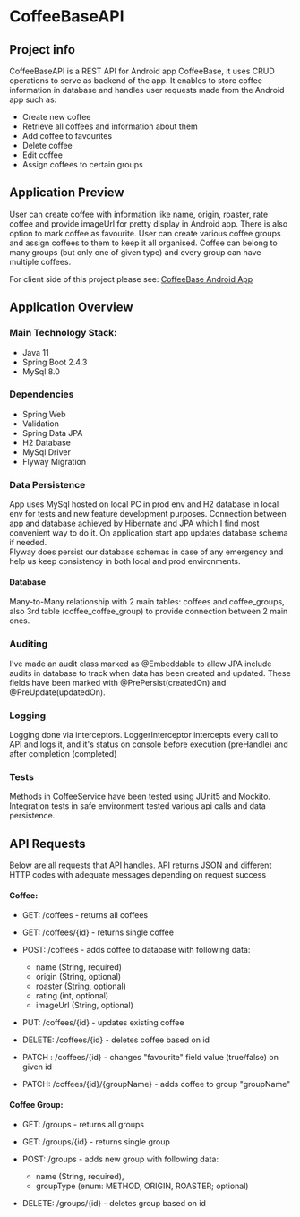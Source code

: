 # CoffeeBaseAPI

## Project info
CoffeeBaseAPI is a REST API for Android app CoffeeBase, it uses CRUD operations to serve as backend of the app.
It enables to store coffee information in database and handles user requests made from the Android app such as:
* Create new coffee
* Retrieve all coffees and information about them
* Add coffee to favourites
* Delete coffee
* Edit coffee
* Assign coffees to certain groups

## Application Preview
User can create coffee with information like name, origin, roaster, rate coffee and provide imageUrl for pretty display 
in Android app. There is also option to mark coffee as favourite.
User can create various coffee groups and assign coffees to them to keep it all organised.
Coffee can belong to many groups (but only one of given type) and every group can have multiple coffees.

For client side of this project please see: <a href="https://github.com/nitekm/CoffeeBase">CoffeeBase Android App</a>

## Application Overview
### Main Technology Stack:
* Java 11
* Spring Boot 2.4.3
* MySql 8.0

### Dependencies
* Spring Web
* Validation
* Spring Data JPA
* H2 Database
* MySql Driver
* Flyway Migration

### Data Persistence
App uses MySql hosted on local PC in prod env and H2 database in local env 
for tests and new feature development purposes. Connection between app and database achieved 
by Hibernate and JPA which I find most convenient way to do it.
On application start app updates database schema if needed.  
Flyway does persist our database schemas in case of any emergency and help us keep consistency in both local and prod
environments.

#### Database
Many-to-Many relationship with 2 main tables: coffees and coffee_groups, also 3rd table (coffee_coffee_group) to provide 
connection between 2 main ones.

### Auditing
I've made an audit class marked as @Embeddable to allow JPA include audits in database to track when data has been
created and updated. These fields have been marked with @PrePersist(createdOn) and @PreUpdate(updatedOn).

### Logging
Logging done via interceptors. LoggerInterceptor intercepts every call to API and logs it, and it's status on console
before execution (preHandle) and after completion (completed)

### Tests
Methods in CoffeeService have been tested using JUnit5 and Mockito.  
Integration tests in safe environment tested various api calls and data persistence. 

## API Requests
Below are all requests that API handles. API returns JSON and different HTTP codes with adequate messages depending on request success

#### Coffee:
* GET: /coffees - returns all coffees
* GET: /coffees/{id} - returns single coffee
* POST: /coffees - adds coffee to database with following data:
    - name (String, required)
    - origin (String, optional)
    - roaster (String, optional)
    - rating (int, optional)
    - imageUrl (String, optional)
    
* PUT: /coffees/{id} - updates existing coffee
* DELETE: /coffees/{id} - deletes coffee based on id
* PATCH : /coffees/{id} - changes "favourite" field value (true/false) on given id
* PATCH: /coffees/{id}/{groupName} - adds coffee to group "groupName"

#### Coffee Group:
* GET: /groups - returns all groups
* GET: /groups/{id} - returns single group
* POST: /groups - adds new group with following data:
    - name (String, required),
    - groupType (enum: METHOD, ORIGIN, ROASTER; optional)
    
* DELETE: /groups/{id} - deletes group based on id




